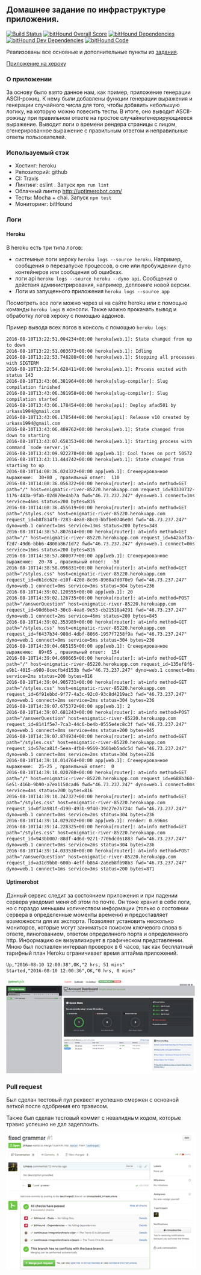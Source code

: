 ## Домашнее задание по инфраструктуре приложения.
[![Build Status](https://travis-ci.org/Urkass/task6_infrastructure.svg?branch=master)](https://travis-ci.org/Urkass/task6_infrastructure)
[![bitHound Overall Score](https://www.bithound.io/github/Urkass/task6_infrastructure/badges/score.svg)](https://www.bithound.io/github/Urkass/task6_infrastructure)
[![bitHound Dependencies](https://www.bithound.io/github/Urkass/task6_infrastructure/badges/dependencies.svg)](https://www.bithound.io/github/Urkass/task6_infrastructure/master/dependencies/npm)
[![bitHound Dev Dependencies](https://www.bithound.io/github/Urkass/task6_infrastructure/badges/devDependencies.svg)](https://www.bithound.io/github/Urkass/task6_infrastructure/master/dependencies/npm)
[![bitHound Code](https://www.bithound.io/github/Urkass/task6_infrastructure/badges/code.svg)](https://www.bithound.io/github/Urkass/task6_infrastructure)

Реализованы все основные и дополнительные пункты из [задания](https://gist.github.com/andre487/62b51b3e0089e35665849c63fc54acad).

[Приложение на хероку](https://enigmatic-river-85220.herokuapp.com/)

### О приложении

За основу было взято данное нам, как пример, приложение генерации ASCII-рожиц. К нему были добавлены функции генерации выражения и генерации случайного числа для того, чтобы добавить небольшую логику, на которую можно повесить тесты.
В итоге, оно выводит ASCII-рожицу при правильном ответе на простое случайногенерирующиееся выражение. Выводит логи о времени рендера страницы с лицом, сгенерированное выражение с правильным ответом и неправильные ответы пользователей.

### Используемый стэк

* Хостинг: heroku
* Репозиторий: github
* CI: Travis
* Линтинг: eslint . Запуск `npm run lint`
* Облачный линтер http://uptimerobot.com/
* Тесты: Mocha + chai. Запуск `npm test`
* Мониторинг: bitHound

### Логи
#### Heroku
В heroku есть три типа логов:
* системные логи хероку `heroku logs --source heroku`. Например, сообщения о перезапуске процессов, о сне или пробуждении dyno контейнеров или сообщения об ошибках.
* логи api  `heroku logs --source heroku --dyno api`. Сообщения о действия администрирования, например, деплоинге новой версии.
* Логи из запущенного приложения `heroku logs --source app`

Посмотреть все логи можно через ui на сайте heroku или с помощью команды `heroku logs` в консоли. Также можно прокачать вывод и обработку логов хероку с помощью аддонов.

Пример вывода всех логов в консоль с помощью `heroku logs`:
```
2016-08-10T13:22:51.004234+00:00 heroku[web.1]: State changed from up to down
2016-08-10T13:22:51.003673+00:00 heroku[web.1]: Idling
2016-08-10T13:22:53.748280+00:00 heroku[web.1]: Stopping all processes with SIGTERM
2016-08-10T13:22:54.628411+00:00 heroku[web.1]: Process exited with status 143
2016-08-10T13:43:06.381964+00:00 heroku[slug-compiler]: Slug compilation finished
2016-08-10T13:43:06.381958+00:00 heroku[slug-compiler]: Slug compilation started
2016-08-10T13:43:06.178454+00:00 heroku[api]: Deploy afad501 by urkass1994@gmail.com
2016-08-10T13:43:06.178544+00:00 heroku[api]: Release v10 created by urkass1994@gmail.com
2016-08-10T13:43:06.409762+00:00 heroku[web.1]: State changed from down to starting
2016-08-10T13:43:07.658353+00:00 heroku[web.1]: Starting process with command `node server.js`
2016-08-10T13:43:09.922278+00:00 app[web.1]: Cool faces on port 50572
2016-08-10T13:43:11.444742+00:00 heroku[web.1]: State changed from starting to up
2016-08-10T14:08:36.024322+00:00 app[web.1]: Сгенерированное выражение:  30+80 , правильный ответ:  110
2016-08-10T14:08:36.056322+00:00 heroku[router]: at=info method=GET path="/" host=enigmatic-river-85220.herokuapp.com request_id=93330732-1176-443a-9fab-02d870e4ab7a fwd="46.73.237.247" dyno=web.1 connect=1ms service=46ms status=200 bytes=816
2016-08-10T14:08:36.455619+00:00 heroku[router]: at=info method=GET path="/styles.css" host=enigmatic-river-85220.herokuapp.com request_id=b8f814f8-7283-4ea8-8bc0-bbfbe0746e0d fwd="46.73.237.247" dyno=web.1 connect=1ms service=13ms status=200 bytes=348
2016-08-10T14:38:57.807614+00:00 heroku[router]: at=info method=GET path="/" host=enigmatic-river-85220.herokuapp.com request_id=642aaf3a-f2d7-49d6-bbb6-4800a8671d72 fwd="46.73.237.247" dyno=web.1 connect=0ms service=16ms status=200 bytes=816
2016-08-10T14:38:57.800077+00:00 app[web.1]: Сгенерированное выражение:  20-78 , правильный ответ:  -58
2016-08-10T14:38:58.096831+00:00 heroku[router]: at=info method=GET path="/styles.css" host=enigmatic-river-85220.herokuapp.com request_id=d61dc62e-e10f-4208-8c06-8968a7d070e9 fwd="46.73.237.247" dyno=web.1 connect=0ms service=3ms status=304 bytes=236
2016-08-10T14:39:02.120555+00:00 app[web.1]: 20
2016-08-10T14:39:02.126735+00:00 heroku[router]: at=info method=POST path="/answerQuestion" host=enigmatic-river-85220.herokuapp.com request_id=90d6be43-30c8-4ea6-9e53-cb21518a4291 fwd="46.73.237.247" dyno=web.1 connect=2ms service=46ms status=200 bytes=845
2016-08-10T14:39:02.353989+00:00 heroku[router]: at=info method=GET path="/styles.css" host=enigmatic-river-85220.herokuapp.com request_id=f6437b34-980d-4dbf-8066-1957f7258f9a fwd="46.73.237.247" dyno=web.1 connect=0ms service=5ms status=304 bytes=236
2016-08-10T14:39:04.685155+00:00 app[web.1]: Сгенерированное выражение:  89+65 , правильный ответ:  154
2016-08-10T14:39:04.690665+00:00 heroku[router]: at=info method=GET path="/" host=enigmatic-river-85220.herokuapp.com request_id=135ef8f6-e9b1-4015-a980-8cecfb4d153b fwd="46.73.237.247" dyno=web.1 connect=0ms service=2ms status=200 bytes=816
2016-08-10T14:39:04.905731+00:00 heroku[router]: at=info method=GET path="/styles.css" host=enigmatic-river-85220.herokuapp.com request_id=6f91ebbd-9f77-4a3c-92c0-93c8d4219ac3 fwd="46.73.237.247" dyno=web.1 connect=2ms service=2ms status=304 bytes=236
2016-08-10T14:39:07.675372+00:00 app[web.1]: 2
2016-08-10T14:39:07.681243+00:00 heroku[router]: at=info method=POST path="/answerQuestion" host=enigmatic-river-85220.herokuapp.com request_id=8141f5e7-7ca3-44c6-be4b-0555e4ec8c3f fwd="46.73.237.247" dyno=web.1 connect=0ms service=4ms status=200 bytes=845
2016-08-10T14:39:07.874934+00:00 heroku[router]: at=info method=GET path="/styles.css" host=enigmatic-river-85220.herokuapp.com request_id=57eca81f-5eea-4fb8-9569-3601eb5adc5d fwd="46.73.237.247" dyno=web.1 connect=0ms service=2ms status=304 bytes=236
2016-08-10T14:39:10.014764+00:00 app[web.1]: Сгенерированное выражение:  25-25 , правильный ответ:  0
2016-08-10T14:39:10.020780+00:00 heroku[router]: at=info method=GET path="/" host=enigmatic-river-85220.herokuapp.com request_id=e688b360-6e51-416b-9b90-a7ea1150cad6 fwd="46.73.237.247" dyno=web.1 connect=0ms service=4ms status=200 bytes=816
2016-08-10T14:39:10.247327+00:00 heroku[router]: at=info method=GET path="/styles.css" host=enigmatic-river-85220.herokuapp.com request_id=0f3a981f-d190-493b-9f40-39c27e7b724c fwd="46.73.237.247" dyno=web.1 connect=0ms service=2ms status=304 bytes=236
2016-08-10T14:39:14.029202+00:00 app[web.1]: render: 0.696ms
2016-08-10T14:39:14.228325+00:00 heroku[router]: at=info method=GET path="/styles.css" host=enigmatic-river-85220.herokuapp.com request_id=943bb007-88df-4d6d-9271-7706dcd61883 fwd="46.73.237.247" dyno=web.1 connect=0ms service=2ms status=304 bytes=236
2016-08-10T14:39:14.033530+00:00 heroku[router]: at=info method=POST path="/answerQuestion" host=enigmatic-river-85220.herokuapp.com request_id=a31d9bb0-600b-4eff-b864-2a6eb8fb98b3 fwd="46.73.237.247" dyno=web.1 connect=1ms service=3ms status=200 bytes=871
```
#### Uptimerobot

Данный сервис следит за состоянием приложения и при падении сервера уведомит меня об этом по почте. Он тоже хранит в себе логи, но с гораздо меньшим количеством информации (только о состоянии сервера в определенные моменты времени) и предоставляет возможности для их экспорта. Позволяет установить несколько мониторов, которые могут заниматься поиском ключевого слова в ответе, пиногованием, ответом определнного порта и определенного http. Информацию он визуализирует в графическом представлении. Мною был поставлен интервал проверок в 6 часов, так как бесплатный тарифный план Heroku ограничивает время аптайма приложений.
```
Up,"2016-08-10 12:00:38",OK,"2 hrs, 51 mins"
Started,"2016-08-10 12:00:36",OK,"0 hrs, 0 mins"
```
![Uptimerobot](screenshots/uptimerobot.png)
### Pull request
Был сделан тестовый пул реквест и успешно смержен с основной веткой после одобрения его трэвисом.

Также был сделан тестовый коммит с невалидным кодом, которые трэвис успешно не дал задеплоить.

![Pull request](screenshots/pullreq.png)
